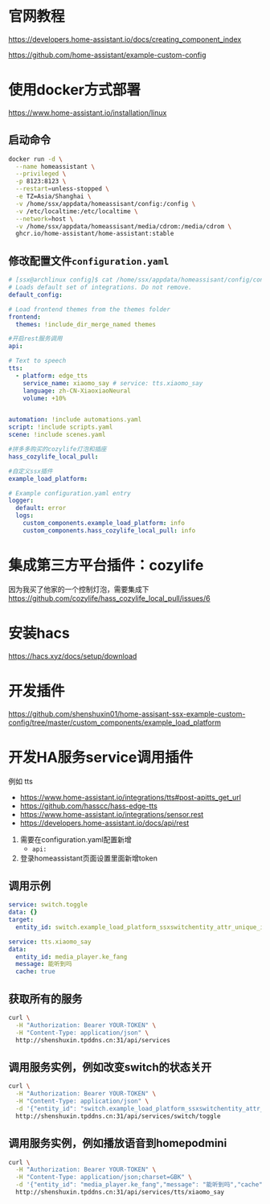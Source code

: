 # 官网教程
https://developers.home-assistant.io/docs/creating_component_index

https://github.com/home-assistant/example-custom-config

# 使用docker方式部署
https://www.home-assistant.io/installation/linux

## 启动命令
```sh
docker run -d \
  --name homeassistant \
  --privileged \
  -p 8123:8123 \
  --restart=unless-stopped \
  -e TZ=Asia/Shanghai \
  -v /home/ssx/appdata/homeassisant/config:/config \
  -v /etc/localtime:/etc/localtime \
  --network=host \
  -v /home/ssx/appdata/homeassisant/media/cdrom:/media/cdrom \
  ghcr.io/home-assistant/home-assistant:stable
```
## 修改配置文件`configuration.yaml`
```yaml
# [ssx@archlinux config]$ cat /home/ssx/appdata/homeassisant/config/configuration.yaml 
# Loads default set of integrations. Do not remove.
default_config:

# Load frontend themes from the themes folder
frontend:
  themes: !include_dir_merge_named themes

#开启rest服务调用
api:

# Text to speech
tts:
  - platform: edge_tts
    service_name: xiaomo_say # service: tts.xiaomo_say
    language: zh-CN-XiaoxiaoNeural
    volume: +10%


automation: !include automations.yaml
script: !include scripts.yaml
scene: !include scenes.yaml

#拼多多购买的cozylife灯泡和插座
hass_cozylife_local_pull:

#自定义ssx插件
example_load_platform:

# Example configuration.yaml entry
logger:
  default: error
  logs:
    custom_components.example_load_platform: info
    custom_components.hass_cozylife_local_pull: info
```

# 集成第三方平台插件：cozylife
因为我买了他家的一个控制灯泡，需要集成下
https://github.com/cozylife/hass_cozylife_local_pull/issues/6

# 安装hacs
https://hacs.xyz/docs/setup/download

# 开发插件
https://github.com/shenshuxin01/home-assisant-ssx-example-custom-config/tree/master/custom_components/example_load_platform

# 开发HA服务service调用插件
例如 tts
- https://www.home-assistant.io/integrations/tts#post-apitts_get_url
- https://github.com/hasscc/hass-edge-tts
- https://www.home-assistant.io/integrations/sensor.rest
- https://developers.home-assistant.io/docs/api/rest

1. 需要在configuration.yaml配置新增
    - `api:`
2. 登录homeassistant页面设置里面新增token

## 调用示例
```yaml
service: switch.toggle
data: {}
target:
  entity_id: switch.example_load_platform_ssxswitchentity_attr_unique_id

service: tts.xiaomo_say
data:
  entity_id: media_player.ke_fang
  message: 能听到吗
  cache: true
```
## 获取所有的服务
<!-- -H "Authorization: Bearer <ACCESS TOKEN>" -->
```sh
curl \
  -H "Authorization: Bearer YOUR-TOKEN" \
  -H "Content-Type: application/json" \
  http://shenshuxin.tpddns.cn:31/api/services
```

## 调用服务实例，例如改变switch的状态关开
```sh
curl \
  -H "Authorization: Bearer YOUR-TOKEN" \
  -H "Content-Type: application/json" \
  -d '{"entity_id": "switch.example_load_platform_ssxswitchentity_attr_unique_id"}' \
  http://shenshuxin.tpddns.cn:31/api/services/switch/toggle

```

## 调用服务实例，例如播放语音到homepodmini
```sh
curl \
  -H "Authorization: Bearer YOUR-TOKEN" \
  -H "Content-Type: application/json;charset=GBK" \
  -d '{"entity_id": "media_player.ke_fang","message": "能听到吗","cache": true}' \
  http://shenshuxin.tpddns.cn:31/api/services/tts/xiaomo_say

```


